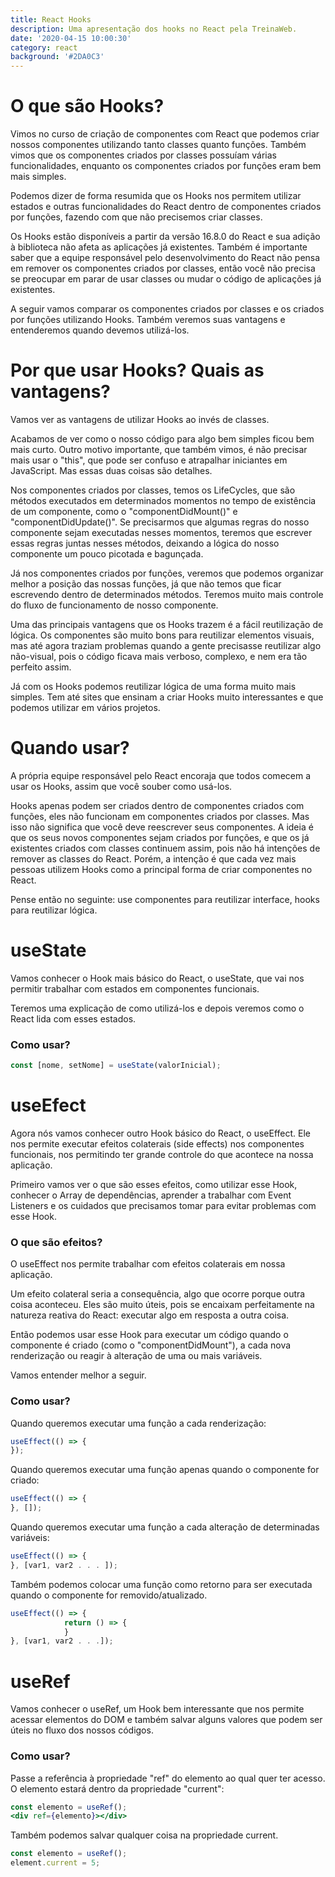```yaml
---
title: React Hooks
description: Uma apresentação dos hooks no React pela TreinaWeb.
date: '2020-04-15 10:00:30'
category: react
background: '#2DA0C3'
---
```

# O que são Hooks?

Vimos no curso de criação de componentes com React que podemos criar nossos componentes utilizando tanto classes quanto funções. Também vimos que os componentes criados por classes possuíam várias funcionalidades, enquanto os componentes criados por funções eram bem mais simples.

Podemos dizer de forma resumida que os Hooks nos permitem utilizar estados e outras funcionalidades do React dentro de componentes criados por funções, fazendo com que não precisemos criar classes.

Os Hooks estão disponíveis a partir da versão 16.8.0 do React e sua adição à biblioteca não afeta as aplicações já existentes. Também é importante saber que a equipe responsável pelo desenvolvimento do React não pensa em remover os componentes criados por classes, então você não precisa se preocupar em parar de usar classes ou mudar o código de aplicações já existentes.

A seguir vamos comparar os componentes criados por classes e os criados por funções utilizando Hooks. Também veremos suas vantagens e entenderemos quando devemos utilizá-los.

# Por que usar Hooks? Quais as vantagens?

Vamos ver as vantagens de utilizar Hooks ao invés de classes.

Acabamos de ver como o nosso código para algo bem simples ficou bem mais curto. Outro motivo importante, que também vimos, é não precisar mais usar o "this", que pode ser confuso e atrapalhar iniciantes em JavaScript. Mas essas duas coisas são detalhes.

Nos componentes criados por classes, temos os LifeCycles, que são métodos executados em determinados momentos no tempo de existência de um componente, como o "componentDidMount()" e "componentDidUpdate()". Se precisarmos que algumas regras do nosso componente sejam executadas nesses momentos, teremos que escrever essas regras juntas nesses métodos, deixando a lógica do nosso componente um pouco picotada e bagunçada.

Já nos componentes criados por funções, veremos que podemos organizar melhor a posição das nossas funções, já que não temos que ficar escrevendo dentro de determinados métodos. Teremos muito mais controle do fluxo de funcionamento de nosso componente.

Uma das principais vantagens que os Hooks trazem é a fácil reutilização de lógica. Os componentes são muito bons para reutilizar elementos visuais, mas até agora traziam problemas quando a gente precisasse reutilizar algo não-visual, pois o código ficava mais verboso, complexo, e nem era tão perfeito assim.

Já com os Hooks podemos reutilizar lógica de uma forma muito mais simples. Tem até sites que ensinam a criar Hooks muito interessantes e que podemos utilizar em vários projetos.

# Quando usar?

A própria equipe responsável pelo React encoraja que todos comecem a usar os Hooks, assim que você souber como usá-los.

Hooks apenas podem ser criados dentro de componentes criados com funções, eles não funcionam em componentes criados por classes. Mas isso não significa que você deve reescrever seus componentes. A ideia é que os seus novos componentes sejam criados por funções, e que os já existentes criados com classes continuem assim, pois não há intenções de remover as classes do React. Porém, a intenção é que cada vez mais pessoas utilizem Hooks como a principal forma de criar componentes no React.

Pense então no seguinte: use componentes para reutilizar interface, hooks para reutilizar lógica.

# useState

Vamos conhecer o Hook mais básico do React, o useState, que vai nos permitir trabalhar com estados em componentes funcionais.

Teremos uma explicação de como utilizá-los e depois veremos como o React lida com esses estados.

### Como usar?

```jsx
const [nome, setNome] = useState(valorInicial);
```

# useEfect

Agora nós vamos conhecer outro Hook básico do React, o useEffect. Ele nos permite executar efeitos colaterais (side effects) nos componentes funcionais, nos permitindo ter grande controle do que acontece na nossa aplicação.

Primeiro vamos ver o que são esses efeitos, como utilizar esse Hook, conhecer o Array de dependências, aprender a trabalhar com Event Listeners e os cuidados que precisamos tomar para evitar problemas com esse Hook.

### O que são efeitos?

O useEffect nos permite trabalhar com efeitos colaterais em nossa aplicação.

Um efeito colateral seria a consequência, algo que ocorre porque outra coisa aconteceu. Eles são muito úteis, pois se encaixam perfeitamente na natureza reativa do React: executar algo em resposta a outra coisa.

Então podemos usar esse Hook para executar um código quando o componente é criado (como o "componentDidMount"), a cada nova renderização ou reagir à alteração de uma ou mais variáveis.

Vamos entender melhor a seguir.

### Como usar?

Quando queremos executar uma função a cada renderização:

```jsx
useEffect(() => {
});
```

Quando queremos executar uma função apenas quando o componente for criado:

```jsx
useEffect(() => {
}, []);
```

Quando queremos executar uma função a cada alteração de determinadas variáveis:

```jsx
useEffect(() => {
}, [var1, var2 . . . ]);

```

Também podemos colocar uma função como retorno para ser executada quando o componente for removido/atualizado.

```jsx
useEffect(() => {
            return () => {
            }
}, [var1, var2 . . .]);
```

# useRef

Vamos conhecer o useRef, um Hook bem interessante que nos permite acessar elementos do DOM e também salvar alguns valores que podem ser úteis no fluxo dos nossos códigos.

### Como usar?

Passe a referência à propriedade "ref" do elemento ao qual quer ter acesso. O elemento estará dentro da propriedade "current":

```jsx
const elemento = useRef();
<div ref={elemento}></div>
```

Também podemos salvar qualquer coisa na propriedade current.

```jsx
const elemento = useRef();
element.current = 5;
```